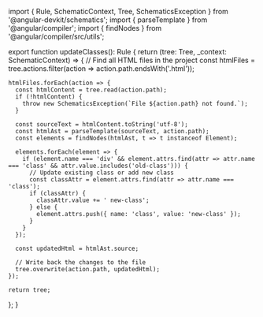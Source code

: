 import { Rule, SchematicContext, Tree, SchematicsException } from '@angular-devkit/schematics';
import { parseTemplate } from '@angular/compiler';
import { findNodes } from '@angular/compiler/src/utils';

export function updateClasses(): Rule {
  return (tree: Tree, _context: SchematicContext) => {
    // Find all HTML files in the project
    const htmlFiles = tree.actions.filter(action => action.path.endsWith('.html'));

    htmlFiles.forEach(action => {
      const htmlContent = tree.read(action.path);
      if (!htmlContent) {
        throw new SchematicsException(`File ${action.path} not found.`);
      }

      const sourceText = htmlContent.toString('utf-8');
      const htmlAst = parseTemplate(sourceText, action.path);
      const elements = findNodes(htmlAst, t => t instanceof Element);

      elements.forEach(element => {
        if (element.name === 'div' && element.attrs.find(attr => attr.name === 'class' && attr.value.includes('old-class'))) {
          // Update existing class or add new class
          const classAttr = element.attrs.find(attr => attr.name === 'class');
          if (classAttr) {
            classAttr.value += ' new-class';
          } else {
            element.attrs.push({ name: 'class', value: 'new-class' });
          }
        }
      });

      const updatedHtml = htmlAst.source;

      // Write back the changes to the file
      tree.overwrite(action.path, updatedHtml);
    });

    return tree;
  };
}
